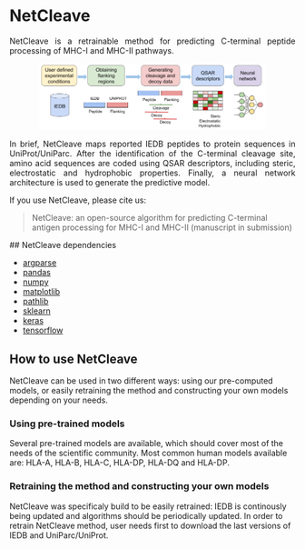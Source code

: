# NetCleave

<p align="justify">
NetCleave is a retrainable method for predicting C-terminal peptide processing of MHC-I and MHC-II pathways.
</p>

<p align="center">
<img src="images/draw_scheme_method.png" width="400">
</p>

<p align="justify">
In brief, NetCleave maps reported IEDB peptides to protein sequences in UniProt/UniParc. After the identification of the C-terminal cleavage site, amino acid sequences are coded using QSAR descriptors, including steric, electrostatic and hydrophobic properties. Finally, a neural network architecture is used to generate the predictive model.
</p>

If you use NetCleave, please cite us:

> NetCleave: an open-source algorithm for predicting C-terminal antigen processing for MHC-I and MHC-II (manuscript in submission)


## NetCleave dependencies

- [argparse](https://docs.python.org/3/library/argparse.html)
- [pandas](https://pandas.pydata.org/)
- [numpy](https://numpy.org/)
- [matplotlib](https://matplotlib.org/)
- [pathlib](https://docs.python.org/3/library/pathlib.html)
- [sklearn](https://scikit-learn.org/stable/)
- [keras](https://keras.io/)
- [tensorflow](https://www.tensorflow.org/)

## How to use NetCleave

NetCleave can be used in two different ways: using our pre-computed models, or easily retraining the method and constructing your own models depending on your needs.

### Using pre-trained models

Several pre-trained models are available, which should cover most of the needs of the scientific community. Most common human models available are: HLA-A, HLA-B, HLA-C, HLA-DP, HLA-DQ and HLA-DP.

### Retraining the method and constructing your own models

NetCleave was specificaly build to be easily retrained: IEDB is continously being updated and algorithms should be periodically updated. In order to retrain NetCleave method, user needs first to download the last versions of IEDB and UniParc/UniProt.


